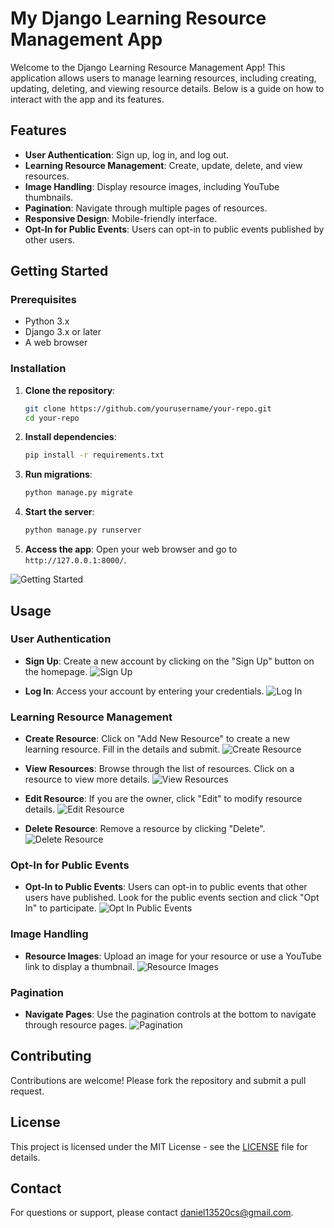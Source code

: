 # My Django Learning Resource Management App

Welcome to the Django Learning Resource Management App! This application allows users to manage learning resources, including creating, updating, deleting, and viewing resource details. Below is a guide on how to interact with the app and its features.

## Features

- **User Authentication**: Sign up, log in, and log out.
- **Learning Resource Management**: Create, update, delete, and view resources.
- **Image Handling**: Display resource images, including YouTube thumbnails.
- **Pagination**: Navigate through multiple pages of resources.
- **Responsive Design**: Mobile-friendly interface.
- **Opt-In for Public Events**: Users can opt-in to public events published by other users.

## Getting Started

### Prerequisites

- Python 3.x
- Django 3.x or later
- A web browser

### Installation

1. **Clone the repository**:
   ```bash
   git clone https://github.com/yourusername/your-repo.git
   cd your-repo
   ```

2. **Install dependencies**:
   ```bash
   pip install -r requirements.txt
   ```

3. **Run migrations**:
   ```bash
   python manage.py migrate
   ```

4. **Start the server**:
   ```bash
   python manage.py runserver
   ```

5. **Access the app**:
   Open your web browser and go to `http://127.0.0.1:8000/`.

![Getting Started](path/to/getting-started-image.png)

## Usage

### User Authentication

- **Sign Up**: Create a new account by clicking on the "Sign Up" button on the homepage.
  ![Sign Up](path/to/signup-image.png)

- **Log In**: Access your account by entering your credentials.
  ![Log In](path/to/login-image.png)

### Learning Resource Management

- **Create Resource**: Click on "Add New Resource" to create a new learning resource. Fill in the details and submit.
  ![Create Resource](path/to/create-resource-image.png)

- **View Resources**: Browse through the list of resources. Click on a resource to view more details.
  ![View Resources](path/to/view-resources-image.png)

- **Edit Resource**: If you are the owner, click "Edit" to modify resource details.
  ![Edit Resource](path/to/edit-resource-image.png)

- **Delete Resource**: Remove a resource by clicking "Delete".
  ![Delete Resource](path/to/delete-resource-image.png)

### Opt-In for Public Events

- **Opt-In to Public Events**: Users can opt-in to public events that other users have published. Look for the public events section and click "Opt In" to participate.
  ![Opt In Public Events](path/to/opt-in-public-events-image.png)

### Image Handling

- **Resource Images**: Upload an image for your resource or use a YouTube link to display a thumbnail.
  ![Resource Images](path/to/resource-images-image.png)

### Pagination

- **Navigate Pages**: Use the pagination controls at the bottom to navigate through resource pages.
  ![Pagination](path/to/pagination-image.png)

## Contributing

Contributions are welcome! Please fork the repository and submit a pull request.

## License

This project is licensed under the MIT License - see the [LICENSE](LICENSE) file for details.

## Contact

For questions or support, please contact [daniel13520cs@gmail.com](mailto:your-email@example.com).